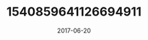 ---
title: "1540859641126694911"
cover: "2017-06-20 06.40.04 1540859641126694911_46248401"
photo: "2017-06-20 06.40.04 1540859641126694911_46248401"
date: "2017-06-20"
type: "photo"
---